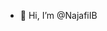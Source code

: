 - 👋 Hi, I’m @NajafiIB


<!---
NajafiIB/NajafiIB is a ✨ special ✨ repository because its `README.md` (this file) appears on your GitHub profile.
You can click the Preview link to take a look at your changes.
--->
